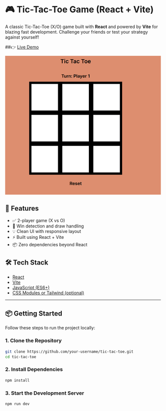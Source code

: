 # 🎮 Tic-Tac-Toe Game (React + Vite)

A classic Tic-Tac-Toe (X/O) game built with **React** and powered by **Vite** for blazing fast development. Challenge your friends or test your strategy against yourself!



##👉 [Live Demo](https://react-tic-tac-toc.vercel.app/) 


  [![Tic Tac Toe Screenshot](https://github.com/AnkitKumar666/React-TicTacToc/blob/1f77d722fc73618d1d51002daa371b81752d009c/public/Tic-Tac-Toe.png)](https://react-tic-tac-toc.vercel.app/)

## 🧠 Features

- ✅ 2-player game (X vs O)
- 🧠 Win detection and draw handling
- 💡 Clean UI with responsive layout
- ⚡ Built using React + Vite
- 📦 Zero dependencies beyond React

## 🛠️ Tech Stack

- [React](https://reactjs.org/)
- [Vite](https://vitejs.dev/)
- [JavaScript (ES6+)](https://developer.mozilla.org/en-US/docs/Web/JavaScript)
- [CSS Modules or Tailwind (optional)](https://tailwindcss.com/)

---

## 📦 Getting Started

Follow these steps to run the project locally:

### 1. Clone the Repository

```bash
git clone https://github.com/your-username/tic-tac-toe.git
cd tic-tac-toe
```

### 2. Install Dependencies

```bash
npm install
```

### 3. Start the Development Server
```bash
npm run dev
```


